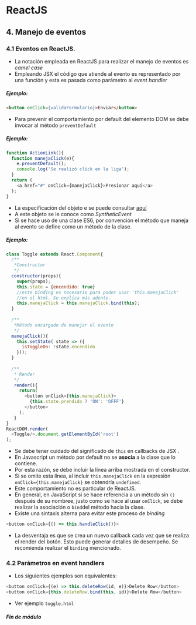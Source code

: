 ﻿# ReactJS
## 4. Manejo de eventos
### 4.1  Eventos en ReactJS.
* La notación empleada en ReactJS para realizar el manejo de eventos es *camel case*
* Empleando JSX el  código que atiende al evento es representado por una función y esta es pasada como parámetro al *event handler* 
##### Ejemplo:
```html
<button onClick={validaFormulario}>Enviar</button>
```
* Para prevenir el comportamiento por default del elemento DOM se  debe invocar al método `preventDefault`
##### Ejemplo:
```javascript
function ActionLink(){
  function manejaClick(e){
	e.preventDefault();
    console.log('Se realizó click en la liga');
  }
  return (
    <a href="#" onClick={manejaClick}>Presionar aquí</a>
  );
}
``` 
* La especificación del objeto e se puede consultar [aquí](https://reactjs.org/docs/events.html)
* A este objeto se le conoce como *SyntheticEvent*
* Si se hace uso de una clase ES6,  por convención el método que maneja al evento se define como un método de la clase.
##### Ejemplo:
```javascript
class Toggle extends React.Component{
  /**
   *Constructor
   */
  constructor(props){
    super(props);
    this.state = {encendido: true}
    //este binding es necesario para poder usar 'this.manejaClick' 
    //en el html. Se explica más adente.
    this.manejaClick = this.manejaClick.bind(this);   
  }
  
  /**
   *Método encargado de manejar el evento
   */
  manejaClick(){
    this.setState( state => ({
	  isToggleOn: !state.encendido
	}));
  }
  
  /**
   * Render
   */
   render(){
     return(
       <button onClick={this.manejaClick}>
         {this.state.prendido ? 'ON': 'OFFF'}
       </button>
	 );
   }
}
ReactDOM.render(
  <Toggle/>,document.getElementById('root')
);
```

* Se debe tener cuidado del significado de `this`  en  callbacks de JSX .
* En Javascript un método por default no se **asocia** a la clase que lo contiene.
* Por esta razón, se debe incluir la línea arriba mostrada en el constructor.
* Si se omite esta línea, al incluir `this.manejaClick` en la expresión `onClick={this.manejaClick}`  se obtendría `undefined`.
* Este comportamiento no es particular de ReactJS.  
* En general, en JavaScript si se hace referencia a un método sin `()` después de su nombree, justo como se hace al usar `onClick`,  se debe realizar  la asociación o `bind`del método hacia la clase.
* Existe una sintaxis alterna para evitar este proceso de *binding*
```javascript
<button onClick={() => this.handleClick()}>
``` 
*  La desventaja es que se crea un  nuevo callback cada vez que se realiza el render del botón. Esto puede generar detalles de desempeño.  Se recomienda  realizar el `binding` mencionado.

### 4.2  Parámetros en event handlers 
* Los siguientes ejemplos son equivalentes:

```javascript
<button onClick={(e) => this.deleteRow(id, e)}>Delete Row</button>
<button onClick={this.deleteRow.bind(this, id)}>Delete Row</button>
``` 

* Ver ejemplo  `toggle.html` 

##### Fin de módulo
